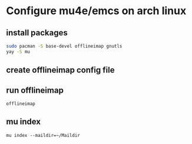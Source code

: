  # Configure mu4e/emcs on arch linux 


## install packages


```bash
sudo pacman -S base-devel offlineimap gnutls
yay -S mu
```

## create offlineimap config file

## run offlineimap

`offlineimap`


## mu index 
`mu index --maildir=~/Maildir`
